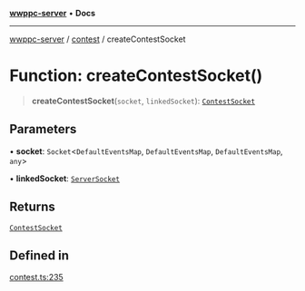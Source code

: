 [**wwppc-server**](../../README.md) • **Docs**

***

[wwppc-server](../../modules.md) / [contest](../README.md) / createContestSocket

# Function: createContestSocket()

> **createContestSocket**(`socket`, `linkedSocket`): [`ContestSocket`](../interfaces/ContestSocket.md)

## Parameters

• **socket**: `Socket`\<`DefaultEventsMap`, `DefaultEventsMap`, `DefaultEventsMap`, `any`\>

• **linkedSocket**: [`ServerSocket`](../../clients/interfaces/ServerSocket.md)

## Returns

[`ContestSocket`](../interfaces/ContestSocket.md)

## Defined in

[contest.ts:235](https://github.com/WWPPC/WWPPC-server/blob/64a61903b5a0f4aa306afe641a1ba5b173736b1a/src/contest.ts#L235)
